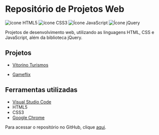 # Repositório de Projetos Web

![ícone HTML5](https://cdn1.iconfinder.com/data/icons/logotypes/32/badge-html-5-48.png) ![ícone CSS3](https://cdn1.iconfinder.com/data/icons/logotypes/32/badge-css-3-48.png) ![Ícone JavaScript](https://cdn4.iconfinder.com/data/icons/logos-and-brands/512/187_Js_logo_logos-48.png) ![Ícone jQuery](https://cdn3.iconfinder.com/data/icons/popular-services-brands/512/jquery-48.png)

Projetos de desenvolvimento web, utilizando as linguagens HTML, CSS e JavaScript, além da biblioteca jQuery.

## Projetos

- [Vitorino Turismos](https://gabrielvitorino28.github.io/Web/vitorino-turismos/)

- [Gameflix](https://gabrielvitorino28.github.io/Web/gameflix/)

## Ferramentas utilizadas

- [Visual Studio Code](https://code.visualstudio.com)
- HTML5
- CSS3
- [Google Chrome](https://www.google.pt/intl/pt-PT/chrome/)

Para acessar o repositório no GitHub, clique [aqui](https://github.com/GabrielVitorino28/Web).
